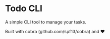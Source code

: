 # Todo CLI

A simple CLI tool to manage your tasks.

Built with cobra (github.com/spf13/cobra) and ❤️